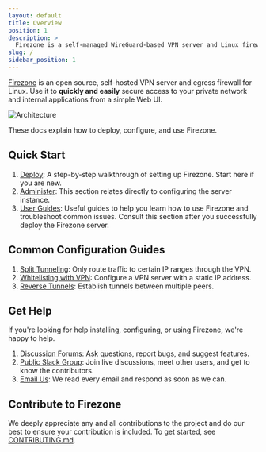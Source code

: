 ```yaml
---
layout: default
title: Overview
position: 1
description: >
  Firezone is a self-managed WireGuard-based VPN server and Linux firewall designed for simplicity and security.
slug: /
sidebar_position: 1
---
```






[Firezone](https://firezone.dev) is an open source, self-hosted VPN server and
egress firewall for Linux. Use it to **quickly and easily** secure access to
your private network and internal applications from a simple Web UI.



![Architecture](https://user-images.githubusercontent.com/52545545/173246039-a1b37ef2-d885-4535-bca7-f5cd57da21a2.png)

These docs explain how to deploy, configure, and use Firezone.

## Quick Start

1. [Deploy](./deploy): A step-by-step walkthrough of
   setting up Firezone. Start here if you are new.
1. [Administer](./administer/): This section relates
   directly to configuring the server instance.
1. [User Guides](./user-guides): Useful guides to help you
   learn how to use Firezone and troubleshoot common issues. Consult this section
   after you successfully deploy the Firezone server.


## Common Configuration Guides

1. [Split Tunneling](./user-guides/split-tunnel):
Only route traffic to certain IP ranges through the VPN.
1. [Whitelisting with VPN](./user-guides/whitelist-vpn):
Configure a VPN server with a static IP address.
1. [Reverse Tunnels](./user-guides/reverse-tunnel):
Establish tunnels between multiple peers.

## Get Help

If you're looking for help installing, configuring, or using Firezone, we're
happy to help.

1. [Discussion Forums](https://discourse.firez.one/): Ask questions, report bugs,
   and suggest features.
1. [Public Slack Group](https://join.slack.com/t/firezone-users/shared_invite/zt-111043zus-j1lP_jP5ohv52FhAayzT6w):
   Join live discussions, meet other users, and get to know the contributors.
1. [Email Us](mailto:team@firezone.dev): We read every email and respond as soon
   as we can.

<accentblock title="Title" description="Lorem Ipsum is simply dummy text of the printing and typesetting industry." buttonOneText="Primary" buttonOneLink="#" buttonTwoText="Secondary" buttonTwoLink="#" />

## Contribute to Firezone

We deeply appreciate any and all contributions to the project and do our best to
ensure your contribution is included. To get started, see
[CONTRIBUTING.md](https://github.com/firezone/firezone/blob/master/CONTRIBUTING.md).

<feedback />
<newsletter />
